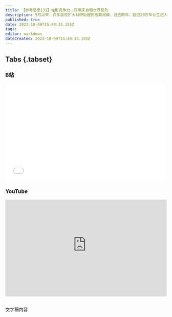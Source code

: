 ```yaml
---
title: 【参考信息131】电影竞争力；阵痛来自和世界脱轨
description: 5月以来，许多高校扩大科研助理的招聘规模，过去两年，超过20万毕业生进入这个“缓冲地带”。去年平均每70个应届生就有一个科研助理。有人反映：签约能提高学校就业率，工作量少，几乎不占用私人时间，每月还有两千块工资，也不影响应届生身份，但很难定义这是否是一个真正的岗位。周润发在釜山电影节上拿到亚洲电影人奖，感慨“韩国电影最大的竞争力在于其创作的自由和丰富的素材”，这话传回国内引起一些争议。伊朗最近内政外交很活跃。
published: true
date: 2023-10-09T15:40:33.155Z
tags: 
editor: markdown
dateCreated: 2023-10-09T15:40:33.155Z
---
```


## Tabs {.tabset}
### B站
<div style="position: relative; padding: 30% 45%;">
<iframe style="position: absolute; width: 100%; height: 100%; left: 0; top: 0;" src="//player.bilibili.com/player.html?&bvid=BV1o8411r7P2&page=1&as_wide=1&high_quality=1&danmaku=1&autoplay=0" scrolling="no" border="0" frameborder="no" framespacing="0" allowfullscreen="true"></iframe>
</div>

### YouTube
<div style="position: relative; padding: 30% 45%;">
<iframe style="position: absolute; top: 0; left: 0; width: 100%; height: 100%;" src="https://www.youtube-nocookie.com/embed/YouTubeVID" title="YouTube video player" frameborder="0" allow="accelerometer; autoplay; clipboard-write; encrypted-media; gyroscope; picture-in-picture" allowfullscreen></iframe>
</div>

## 

文字稿内容
